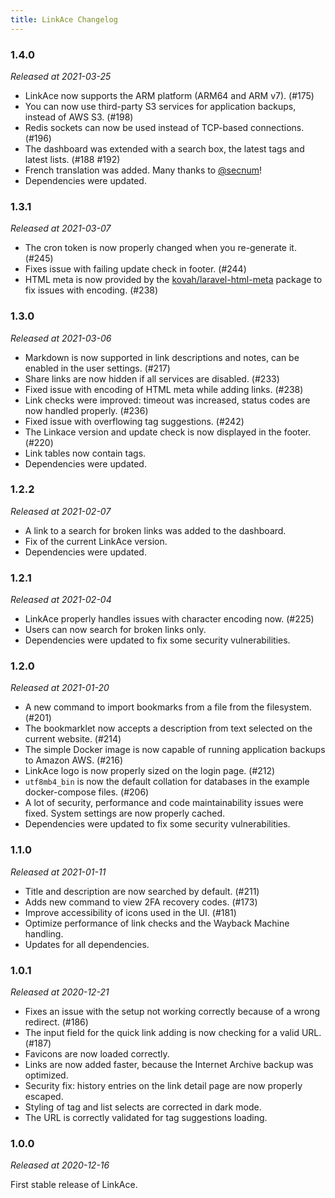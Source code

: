 ```yaml
---
title: LinkAce Changelog
---
```


### 1.4.0

_Released at 2021-03-25_

- LinkAce now supports the ARM platform (ARM64 and ARM v7). (#175)
- You can now use third-party S3 services for application backups, instead of AWS S3. (#198)
- Redis sockets can now be used instead of TCP-based connections. (#196)
- The dashboard was extended with a search box, the latest tags and latest lists. (#188 #192)
- French translation was added. Many thanks to [@secnum](https://github.com/secnum)!
- Dependencies were updated.


### 1.3.1

_Released at 2021-03-07_

- The cron token is now properly changed when you re-generate it. (#245)
- Fixes issue with failing update check in footer. (#244)
- HTML meta is now provided by the [kovah/laravel-html-meta](https://github.com/Kovah/laravel-html-meta) package to fix issues with encoding. (#238)


### 1.3.0

_Released at 2021-03-06_

- Markdown is now supported in link descriptions and notes, can be enabled in the user settings. (#217)
- Share links are now hidden if all services are disabled. (#233)
- Fixed issue with encoding of HTML meta while adding links. (#238)
- Link checks were improved: timeout was increased, status codes are now handled properly. (#236)
- Fixed issue with overflowing tag suggestions. (#242)
- The Linkace version and update check is now displayed in the footer. (#220)
- Link tables now contain tags.
- Dependencies were updated.


### 1.2.2

_Released at 2021-02-07_

- A link to a search for broken links was added to the dashboard.
- Fix of the current LinkAce version.
- Dependencies were updated.


### 1.2.1

_Released at 2021-02-04_

- LinkAce properly handles issues with character encoding now. (#225)
- Users can now search for broken links only.
- Dependencies were updated to fix some security vulnerabilities.


### 1.2.0

_Released at 2021-01-20_

- A new command to import bookmarks from a file from the filesystem. (#201)
- The bookmarklet now accepts a description from text selected on the current website. (#214)
- The simple Docker image is now capable of running application backups to Amazon AWS. (#216)
- LinkAce logo is now properly sized on the login page. (#212)
- `utf8mb4_bin` is now the default collation for databases in the example docker-compose files. (#206)
- A lot of security, performance and code maintainability issues were fixed. System settings are now properly cached.
- Dependencies were updated to fix some security vulnerabilities.


### 1.1.0

_Released at 2021-01-11_

- Title and description are now searched by default. (#211)
- Adds new command to view 2FA recovery codes. (#173)
- Improve accessibility of icons used in the UI. (#181)
- Optimize performance of link checks and the Wayback Machine handling.
- Updates for all dependencies.


### 1.0.1

_Released at 2020-12-21_

- Fixes an issue with the setup not working correctly because of a wrong redirect. (#186)
- The input field for the quick link adding is now checking for a valid URL. (#187)
- Favicons are now loaded correctly.
- Links are now added faster, because the Internet Archive backup was optimized.
- Security fix: history entries on the link detail page are now properly escaped.
- Styling of tag and list selects are corrected in dark mode.
- The URL is correctly validated for tag suggestions loading.
 
 
### 1.0.0

_Released at 2020-12-16_

First stable release of LinkAce. 
